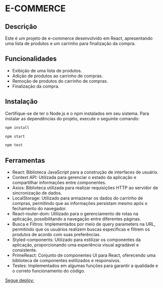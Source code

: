 # E-COMMERCE

## Descrição
Este é um projeto de e-commerce desenvolvido em React, apresentando uma lista de produtos e um carrinho para finalização da compra.


## Funcionalidades
- Exibição de uma lista de produtos.
- Adição de produtos ao carrinho de compras.
- Remoção de produtos do carrinho de compras.
- Finalização da compra.

## Instalação
Certifique-se de ter o Node.js e o npm instalados em seu sistema. Para instalar as dependências do projeto, execute o seguinte comando:

```bash
npm install

npm start

npm test
```

## Ferramentas
- React: Biblioteca JavaScript para a construção de interfaces de usuário.
- Context API: Utilizada para gerenciar o estado da aplicação e compartilhar informações entre componentes.
- Axios: Biblioteca utilizada para realizar requisições HTTP ao servidor de sincronização de dados.
- LocalStorage: Utilizado para armazenar os dados do carrinho de compras, permitindo que as informações persistam mesmo após o fechamento do navegador.
- React-router-dom: Utilizado para o gerenciamento de rotas na aplicação, possibilitando a navegação entre diferentes páginas.
- Busca e Filtros: Implementados por meio de query parameters na URL, permitindo que os usuários realizem buscas específicas e filtrem os produtos de acordo com suas preferências.
- Styled-components: Utilizado para estilizar os componentes da aplicação, proporcionando uma experiência visual agradável e consistente.
- PrimeReact: Conjunto de componentes UI para React, oferecendo uma biblioteca de componentes estilizados e responsivos.
- Testes: Implementados em algumas funções para garantir a qualidade e o correto funcionamento do código.

[Segue deploy: ](https://celebrated-llama-2a36f7.netlify.app/)


